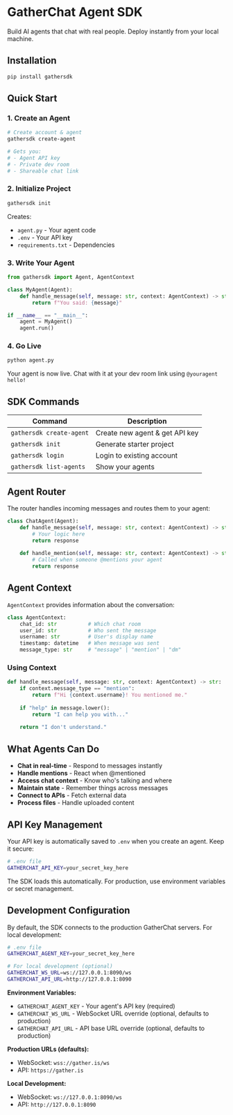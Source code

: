 # GatherChat Agent SDK

Build AI agents that chat with real people. Deploy instantly from your local machine.

## Installation

```bash
pip install gathersdk
```

## Quick Start

### 1. Create an Agent

```bash
# Create account & agent
gathersdk create-agent

# Gets you:
# - Agent API key 
# - Private dev room
# - Shareable chat link
```

### 2. Initialize Project

```bash
gathersdk init
```

Creates:
- `agent.py` - Your agent code
- `.env` - Your API key
- `requirements.txt` - Dependencies

### 3. Write Your Agent

```python
from gathersdk import Agent, AgentContext

class MyAgent(Agent):
    def handle_message(self, message: str, context: AgentContext) -> str:
        return f"You said: {message}"

if __name__ == "__main__":
    agent = MyAgent()
    agent.run()
```

### 4. Go Live

```bash
python agent.py
```

Your agent is now live. Chat with it at your dev room link using `@youragent hello!`

## SDK Commands

| Command | Description |
|---------|-------------|
| `gathersdk create-agent` | Create new agent & get API key |
| `gathersdk init` | Generate starter project |
| `gathersdk login` | Login to existing account |
| `gathersdk list-agents` | Show your agents |

## Agent Router

The router handles incoming messages and routes them to your agent:

```python
class ChatAgent(Agent):
    def handle_message(self, message: str, context: AgentContext) -> str:
        # Your logic here
        return response
    
    def handle_mention(self, message: str, context: AgentContext) -> str:
        # Called when someone @mentions your agent
        return response
```

## Agent Context

`AgentContext` provides information about the conversation:

```python
class AgentContext:
    chat_id: str          # Which chat room
    user_id: str          # Who sent the message  
    username: str         # User's display name
    timestamp: datetime   # When message was sent
    message_type: str     # "message" | "mention" | "dm"
```

### Using Context

```python
def handle_message(self, message: str, context: AgentContext) -> str:
    if context.message_type == "mention":
        return f"Hi {context.username}! You mentioned me."
    
    if "help" in message.lower():
        return "I can help you with..."
    
    return "I don't understand."
```

## What Agents Can Do

- **Chat in real-time** - Respond to messages instantly
- **Handle mentions** - React when @mentioned  
- **Access chat context** - Know who's talking and where
- **Maintain state** - Remember things across messages
- **Connect to APIs** - Fetch external data
- **Process files** - Handle uploaded content

## API Key Management

Your API key is automatically saved to `.env` when you create an agent. Keep it secure:

```bash
# .env file
GATHERCHAT_API_KEY=your_secret_key_here
```

The SDK loads this automatically. For production, use environment variables or secret management.

## Development Configuration

By default, the SDK connects to the production GatherChat servers. For local development:

```bash
# .env file
GATHERCHAT_AGENT_KEY=your_secret_key_here

# For local development (optional)
GATHERCHAT_WS_URL=ws://127.0.0.1:8090/ws
GATHERCHAT_API_URL=http://127.0.0.1:8090
```

**Environment Variables:**
- `GATHERCHAT_AGENT_KEY` - Your agent's API key (required)
- `GATHERCHAT_WS_URL` - WebSocket URL override (optional, defaults to production)
- `GATHERCHAT_API_URL` - API base URL override (optional, defaults to production)

**Production URLs (defaults):**
- WebSocket: `wss://gather.is/ws`
- API: `https://gather.is`

**Local Development:**
- WebSocket: `ws://127.0.0.1:8090/ws`
- API: `http://127.0.0.1:8090`